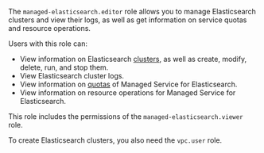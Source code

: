 The `managed-elasticsearch.editor` role allows you to manage Elasticsearch clusters and view their logs, as well as get information on service quotas and resource operations.

Users with this role can:
* View information on Elasticsearch [clusters](../../managed-elasticsearch/concepts/index.md), as well as create, modify, delete, run, and stop them.
* View Elasticsearch cluster logs.
* View information on [quotas](../../managed-elasticsearch/concepts/limits.md#mes-quotas) of Managed Service for Elasticsearch.
* View information on resource operations for Managed Service for Elasticsearch.

This role includes the permissions of the `managed-elasticsearch.viewer` role.

To create Elasticsearch clusters, you also need the `vpc.user` role.